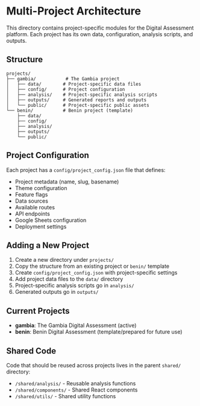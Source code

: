 # Multi-Project Architecture

This directory contains project-specific modules for the Digital Assessment platform. Each project has its own data, configuration, analysis scripts, and outputs.

## Structure

```
projects/
├── gambia/           # The Gambia project
│   ├── data/        # Project-specific data files
│   ├── config/      # Project configuration
│   ├── analysis/    # Project-specific analysis scripts
│   ├── outputs/     # Generated reports and outputs
│   └── public/      # Project-specific public assets
└── benin/           # Benin project (template)
    ├── data/
    ├── config/
    ├── analysis/
    ├── outputs/
    └── public/
```

## Project Configuration

Each project has a `config/project_config.json` file that defines:
- Project metadata (name, slug, basename)
- Theme configuration
- Feature flags
- Data sources
- Available routes
- API endpoints
- Google Sheets configuration
- Deployment settings

## Adding a New Project

1. Create a new directory under `projects/`
2. Copy the structure from an existing project or `benin/` template
3. Create `config/project_config.json` with project-specific settings
4. Add project data files to the `data/` directory
5. Project-specific analysis scripts go in `analysis/`
6. Generated outputs go in `outputs/`

## Current Projects

- **gambia**: The Gambia Digital Assessment (active)
- **benin**: Benin Digital Assessment (template/prepared for future use)

## Shared Code

Code that should be reused across projects lives in the parent `shared/` directory:
- `/shared/analysis/` - Reusable analysis functions
- `/shared/components/` - Shared React components
- `/shared/utils/` - Shared utility functions

